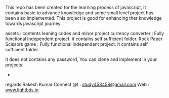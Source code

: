 This repo has been created for the learning process of javascript, 
It contains basic to advance knowledge and some small level project has been also implemented. 
This project is good for enhancing ther knowledge towards javascript journey.

assets : contents leaning codes and minor project
currency converter : Fully functional independent project. it contains self sufficient folder.
Rock Paper Scissors game : Fully functional independent project. it contains self sufficient folder.

It does not contains any password, You can clone and implement in your projects

-
regards
Rakesh Kumar
Connect @t :  study458458@gmail.com
Web : www.lightbits.in
